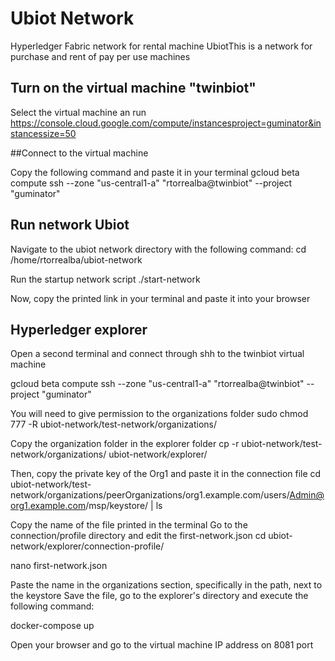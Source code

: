 # Ubiot Network
Hyperledger Fabric network for rental machine UbiotThis is a network for purchase and rent of pay per use machines

## Turn on the virtual machine "twinbiot"

Select the virtual machine an run
https://console.cloud.google.com/compute/instancesproject=guminator&instancessize=50

##Connect to the virtual machine 

Copy the following command and paste it in your terminal
gcloud beta compute ssh --zone "us-central1-a" "rtorrealba@twinbiot" --project "guminator" 

## Run network Ubiot
Navigate to the ubiot network directory with the following command:
cd /home/rtorrealba/ubiot-network

Run the startup network script
./start-network

Now, copy the printed link in your terminal and paste it into your browser

## Hyperledger explorer
Open a second terminal and connect through shh to the twinbiot virtual machine

gcloud beta compute ssh --zone "us-central1-a" "rtorrealba@twinbiot" --project "guminator"

You will need to give permission to the organizations folder
sudo chmod 777 -R ubiot-network/test-network/organizations/

Copy the organization folder in the explorer folder
cp -r ubiot-network/test-network/organizations/ ubiot-network/explorer/

Then, copy the private key of the Org1 and paste it in the connection file
cd ubiot-network/test-network/organizations/peerOrganizations/org1.example.com/users/Admin@org1.example.com/msp/keystore/ | ls

Copy the name of the file printed in the terminal
Go to the connection/profile directory and edit the first-network.json
cd ubiot-network/explorer/connection-profile/

nano first-network.json

Paste the name in the organizations section, specifically in the path, next to the keystore
Save the file, go to the explorer's directory and execute the following command:

docker-compose up

Open your browser and go to the virtual machine IP address on 8081 port